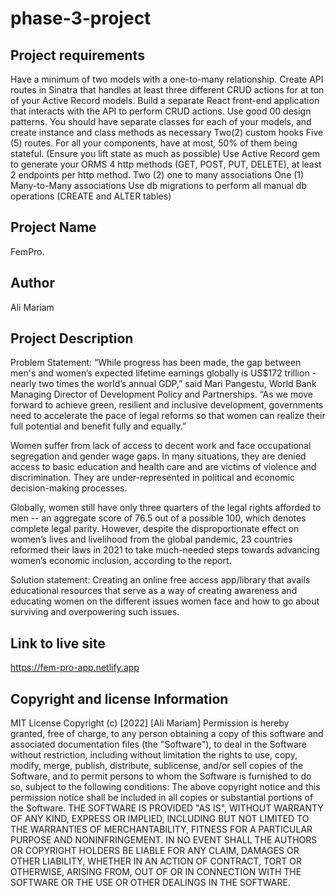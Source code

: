 # phase-3-project

## Project requirements
Have a minimum of two models with a one-to-many relationship.
Create API routes in Sinatra that handles at least three different CRUD actions for at ton of your Active Record models.
Build a separate React front-end application that interacts with the API to perform CRUD actions.
Use good 00 design patterns. You should have separate classes for each of your models, and create instance and class methods as necessary
Two(2) custom hooks
Five (5) routes.
For all your components, have at most, 50% of them being stateful. (Ensure you lift state as much as possible)
Use Active Record gem to generate your ORMS
4 http methods (GET, POST, PUT, DELETE), at least 2 endpoints per http method.
Two (2) one to many associations
One (1) Many-to-Many associations
Use db migrations to perform all manual db operations (CREATE and ALTER tables)

## Project Name
FemPro.

## Author
Ali Mariam

## Project Description
Problem Statement:
“While progress has been made, the gap between men's and women’s expected lifetime earnings globally is US$172 trillion - nearly two times the world’s annual GDP,” said Mari Pangestu, World Bank Managing Director of Development Policy and Partnerships. “As we move forward to achieve green, resilient and inclusive development, governments need to accelerate the pace of legal reforms so that women can realize their full potential and benefit fully and equally.”

Women suffer from lack of access to decent work and face occupational segregation and gender wage gaps. In many situations, they are denied access to basic education and health care and are victims of violence and discrimination. They are under-represented in political and economic decision-making processes.

Globally, women still have only three quarters of the legal rights afforded to men -- an aggregate score of 76.5 out of a possible 100, which denotes complete legal parity. However, despite the disproportionate effect on women’s lives and livelihood from the global pandemic, 23 countries reformed their laws in 2021 to take much-needed steps towards advancing women’s economic inclusion, according to the report.

Solution statement:
Creating an online free access app/library that avails educational resources that serve as a way of creating awareness and educating women on the different issues women face and how to go about surviving and overpowering such issues.


## Link to live site
https://fem-pro-app.netlify.app

## Copyright and license Information
MIT License Copyright (c) [2022] [Ali Mariam] Permission is hereby granted, free of charge, to any person obtaining a copy of this software and associated documentation files (the "Software"), to deal in the Software without restriction, including without limitation the rights to use, copy, modify, merge, publish, distribute, sublicense, and/or sell copies of the Software, and to permit persons to whom the Software is furnished to do so, subject to the following conditions: The above copyright notice and this permission notice shall be included in all copies or substantial portions of the Software. THE SOFTWARE IS PROVIDED "AS IS", WITHOUT WARRANTY OF ANY KIND, EXPRESS OR IMPLIED, INCLUDING BUT NOT LIMITED TO THE WARRANTIES OF MERCHANTABILITY, FITNESS FOR A PARTICULAR PURPOSE AND NONINFRINGEMENT. IN NO EVENT SHALL THE AUTHORS OR COPYRIGHT HOLDERS BE LIABLE FOR ANY CLAIM, DAMAGES OR OTHER LIABILITY, WHETHER IN AN ACTION OF CONTRACT, TORT OR OTHERWISE, ARISING FROM, OUT OF OR IN CONNECTION WITH THE SOFTWARE OR THE USE OR OTHER DEALINGS IN THE SOFTWARE.
